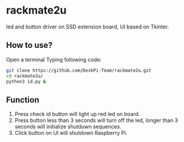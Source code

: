 # rackmate2u
led and button driver on SSD extension board, UI based on Tkinter.
## How to use?
Open a terminal 
Typing following code:
```bash
git clone https://github.com/DeskPi-Team/rackmate2u.git
cd rackmate2u/
python3 id.py &
```
## Function 
1. Press check id button will light up red led on board.
2. Press button less than 3 seconds will turn off the led,  longer than 3 seconds will initialize shutduwn sequences.
3. Click button on UI will shutdown Raspberry Pi.
